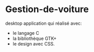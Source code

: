 # Gestion-de-voiture
desktop application qui réalisé avec:
* le langage C  
* la bibliothèque GTK+
* le design avec CSS. 
